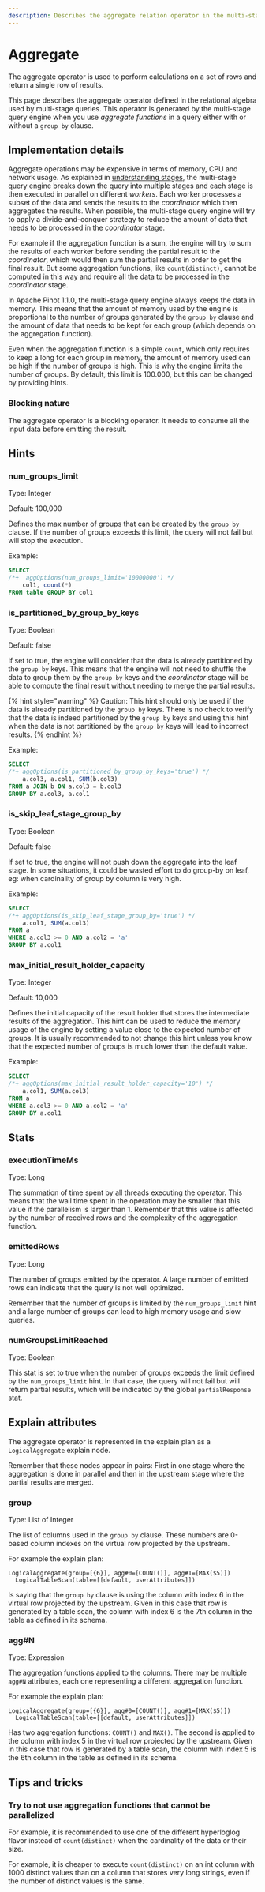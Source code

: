 ```yaml
---
description: Describes the aggregate relation operator in the multi-stage query engine.
---
```


# Aggregate

The aggregate operator is used to perform calculations on a set of rows and return a single row of results.

This page describes the aggregate operator defined in the relational algebra used by multi-stage queries. This operator is generated by the multi-stage query engine when you use _aggregate functions_ in a query either with or without a `group by` clause.

## Implementation details

Aggregate operations may be expensive in terms of memory, CPU and network usage. As explained in [understanding stages](../understanding-stages.md), the multi-stage query engine breaks down the query into multiple stages and each stage is then executed in parallel on different _workers_. Each worker processes a subset of the data and sends the results to the _coordinator_ which then aggregates the results. When possible, the multi-stage query engine will try to apply a divide-and-conquer strategy to reduce the amount of data that needs to be processed in the _coordinator_ stage.

For example if the aggregation function is a sum, the engine will try to sum the results of each worker before sending the partial result to the _coordinator_, which would then sum the partial results in order to get the final result. But some aggregation functions, like `count(distinct)`, cannot be computed in this way and require all the data to be processed in the _coordinator_ stage.

In Apache Pinot 1.1.0, the multi-stage query engine always keeps the data in memory. This means that the amount of memory used by the engine is proportional to the number of groups generated by the `group by` clause and the amount of data that needs to be kept for each group (which depends on the aggregation function).

Even when the aggregation function is a simple `count`, which only requires to keep a long for each group in memory, the amount of memory used can be high if the number of groups is high. This is why the engine limits the number of groups. By default, this limit is 100.000, but this can be changed by providing hints.

### Blocking nature

The aggregate operator is a blocking operator. It needs to consume all the input data before emitting the result.

## Hints

### num\_groups\_limit

Type: Integer

Default: 100,000

Defines the max number of groups that can be created by the `group by` clause. If the number of groups exceeds this limit, the query will not fail but will stop the execution.

Example:

```sql
SELECT
/*+  aggOptions(num_groups_limit='10000000') */
    col1, count(*)
FROM table GROUP BY col1
```

### is\_partitioned\_by\_group\_by\_keys

Type: Boolean

Default: false

If set to true, the engine will consider that the data is already partitioned by the `group by` keys. This means that the engine will not need to shuffle the data to group them by the `group by` keys and the _coordinator_ stage will be able to compute the final result without needing to merge the partial results.

{% hint style="warning" %}
Caution: This hint should only be used if the data is already partitioned by the `group by` keys. There is no check to verify that the data is indeed partitioned by the `group by` keys and using this hint when the data is not partitioned by the `group by` keys will lead to incorrect results.
{% endhint %}

Example:

```sql
SELECT 
/*+ aggOptions(is_partitioned_by_group_by_keys='true') */
    a.col3, a.col1, SUM(b.col3)
FROM a JOIN b ON a.col3 = b.col3 
GROUP BY a.col3, a.col1
```

### is\_skip\_leaf\_stage\_group\_by

Type: Boolean

Default: false

If set to true, the engine will not push down the aggregate into the leaf stage. In some situations, it could be wasted effort to do group-by on leaf, eg: when cardinality of group by column is very high.

Example:

```sql
SELECT 
/*+ aggOptions(is_skip_leaf_stage_group_by='true') */ 
    a.col1, SUM(a.col3) 
FROM a
WHERE a.col3 >= 0 AND a.col2 = 'a' 
GROUP BY a.col1
```

### max\_initial\_result\_holder\_capacity

Type: Integer

Default: 10,000

Defines the initial capacity of the result holder that stores the intermediate results of the aggregation. This hint can be used to reduce the memory usage of the engine by setting a value close to the expected number of groups. It is usually recommended to not change this hint unless you know that the expected number of groups is much lower than the default value.

Example:

```sql
SELECT 
/*+ aggOptions(max_initial_result_holder_capacity='10') */ 
    a.col1, SUM(a.col3) 
FROM a
WHERE a.col3 >= 0 AND a.col2 = 'a' 
GROUP BY a.col1
```

## Stats

### executionTimeMs

Type: Long

The summation of time spent by all threads executing the operator. This means that the wall time spent in the operation may be smaller that this value if the parallelism is larger than 1. Remember that this value is affected by the number of received rows and the complexity of the aggregation function.

### emittedRows

Type: Long

The number of groups emitted by the operator. A large number of emitted rows can indicate that the query is not well optimized.

Remember that the number of groups is limited by the `num_groups_limit` hint and a large number of groups can lead to high memory usage and slow queries.

### numGroupsLimitReached

Type: Boolean

This stat is set to true when the number of groups exceeds the limit defined by the `num_groups_limit` hint. In that case, the query will not fail but will return partial results, which will be indicated by the global `partialResponse` stat.

## Explain attributes

The aggregate operator is represented in the explain plan as a `LogicalAggregate` explain node.

Remember that these nodes appear in pairs: First in one stage where the aggregation is done in parallel and then in the upstream stage where the partial results are merged.

### group

Type: List of Integer

The list of columns used in the `group by` clause. These numbers are 0-based column indexes on the virtual row projected by the upstream.

For example the explain plan:

```
LogicalAggregate(group=[{6}], agg#0=[COUNT()], agg#1=[MAX($5)])
  LogicalTableScan(table=[[default, userAttributes]])
```

Is saying that the `group by` clause is using the column with index 6 in the virtual row projected by the upstream. Given in this case that row is generated by a table scan, the column with index 6 is the 7th column in the table as defined in its schema.

### agg#N

Type: Expression

The aggregation functions applied to the columns. There may be multiple `agg#N` attributes, each one representing a different aggregation function.

For example the explain plan:

```
LogicalAggregate(group=[{6}], agg#0=[COUNT()], agg#1=[MAX($5)])
  LogicalTableScan(table=[[default, userAttributes]])
```

Has two aggregation functions: `COUNT()` and `MAX()`. The second is applied to the column with index 5 in the virtual row projected by the upstream. Given in this case that row is generated by a table scan, the column with index 5 is the 6th column in the table as defined in its schema.

## Tips and tricks

### Try to not use aggregation functions that cannot be parallelized

For example, it is recommended to use one of the different hyperloglog flavor instead of `count(distinct)` when the cardinality of the data or their size.

For example, it is cheaper to execute `count(distinct)` on an int column with 1000 distinct values than on a column that stores very long strings, even if the number of distinct values is the same.
